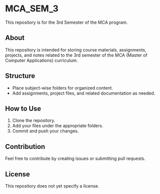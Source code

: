 # MCA_SEM_3

This repository is for the 3rd Semester of the MCA program.

## About

This repository is intended for storing course materials, assignments, projects, and notes related to the 3rd semester of the MCA (Master of Computer Applications) curriculum.

## Structure

- Place subject-wise folders for organized content.
- Add assignments, project files, and related documentation as needed.

## How to Use

1. Clone the repository.
2. Add your files under the appropriate folders.
3. Commit and push your changes.

## Contribution

Feel free to contribute by creating issues or submitting pull requests.

## License

This repository does not yet specify a license.
